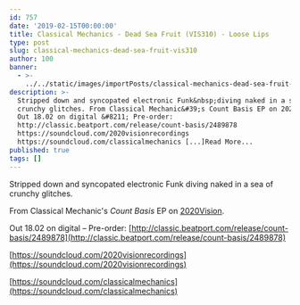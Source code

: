 ```yaml
---
id: 757
date: '2019-02-15T00:00:00'
title: Classical Mechanics - Dead Sea Fruit (VIS310) - Loose Lips
type: post
slug: classical-mechanics-dead-sea-fruit-vis310
author: 100
banner:
  - >-
    ../../static/images/importPosts/classical-mechanics-dead-sea-fruit-vis310/image757.jpeg
description: >-
  Stripped down and syncopated electronic Funk&nbsp;diving naked in a sea of
  crunchy glitches. From Classical Mechanic&#39;s Count Basis EP on 2020Vision.
  Out 18.02 on digital &#8211; Pre-order:
  http://classic.beatport.com/release/count-basis/2489878
  https://soundcloud.com/2020visionrecordings
  https://soundcloud.com/classicalmechanics [...]Read More...
published: true
tags: []
---
```

Stripped down and syncopated electronic Funk diving naked in a sea of crunchy glitches.

From Classical Mechanic's _Count Basis_ EP on [2020Vision](https://www.residentadvisor.net/record-label.aspx?id=459).

Out 18.02 on digital – Pre-order: [http://classic.beatport.com/release/count-basis/2489878](http://classic.beatport.com/release/count-basis/2489878)

[https://soundcloud.com/2020visionrecordings](https://soundcloud.com/2020visionrecordings)

[https://soundcloud.com/classicalmechanics](https://soundcloud.com/classicalmechanics)